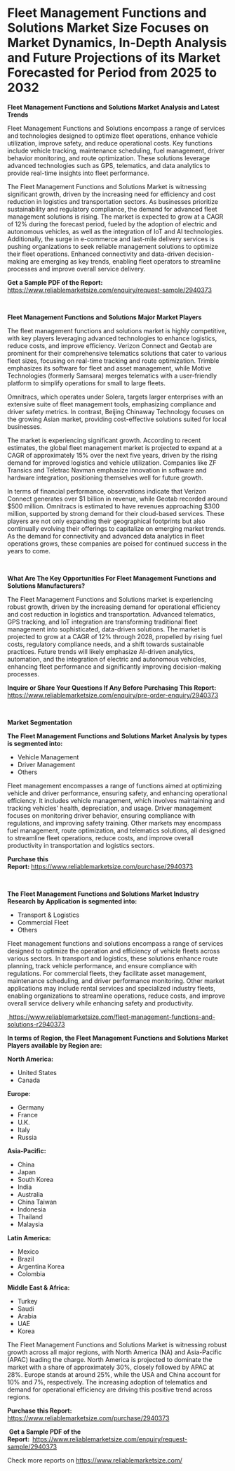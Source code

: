 <p><h1>Fleet Management Functions and Solutions Market Size Focuses on Market Dynamics, In-Depth Analysis and Future Projections of its Market Forecasted for Period from 2025 to 2032</h1></p><p><strong>Fleet Management Functions and Solutions Market Analysis and Latest Trends</strong></p>
<p><p>Fleet Management Functions and Solutions encompass a range of services and technologies designed to optimize fleet operations, enhance vehicle utilization, improve safety, and reduce operational costs. Key functions include vehicle tracking, maintenance scheduling, fuel management, driver behavior monitoring, and route optimization. These solutions leverage advanced technologies such as GPS, telematics, and data analytics to provide real-time insights into fleet performance.</p><p>The Fleet Management Functions and Solutions Market is witnessing significant growth, driven by the increasing need for efficiency and cost reduction in logistics and transportation sectors. As businesses prioritize sustainability and regulatory compliance, the demand for advanced fleet management solutions is rising. The market is expected to grow at a CAGR of 12% during the forecast period, fueled by the adoption of electric and autonomous vehicles, as well as the integration of IoT and AI technologies. Additionally, the surge in e-commerce and last-mile delivery services is pushing organizations to seek reliable management solutions to optimize their fleet operations. Enhanced connectivity and data-driven decision-making are emerging as key trends, enabling fleet operators to streamline processes and improve overall service delivery.</p></p>
<p><strong>Get a Sample PDF of the Report:&nbsp;</strong> <a href="https://www.reliablemarketsize.com/enquiry/request-sample/2940373?utm_campaign=3205&utm_medium=2&utm_source=Github&utm_content=ia&utm_term=15032025&utm_id=fleet-management-functions-and-solutions">https://www.reliablemarketsize.com/enquiry/request-sample/2940373</a></p>
<p>&nbsp;</p>
<p><strong>Fleet Management Functions and Solutions Major Market Players</strong></p>
<p><p>The fleet management functions and solutions market is highly competitive, with key players leveraging advanced technologies to enhance logistics, reduce costs, and improve efficiency. Verizon Connect and Geotab are prominent for their comprehensive telematics solutions that cater to various fleet sizes, focusing on real-time tracking and route optimization. Trimble emphasizes its software for fleet and asset management, while Motive Technologies (formerly Samsara) merges telematics with a user-friendly platform to simplify operations for small to large fleets.</p><p>Omnitracs, which operates under Solera, targets larger enterprises with an extensive suite of fleet management tools, emphasizing compliance and driver safety metrics. In contrast, Beijing Chinaway Technology focuses on the growing Asian market, providing cost-effective solutions suited for local businesses.</p><p>The market is experiencing significant growth. According to recent estimates, the global fleet management market is projected to expand at a CAGR of approximately 15% over the next five years, driven by the rising demand for improved logistics and vehicle utilization. Companies like ZF Transics and Teletrac Navman emphasize innovation in software and hardware integration, positioning themselves well for future growth.</p><p>In terms of financial performance, observations indicate that Verizon Connect generates over $1 billion in revenue, while Geotab recorded around $500 million. Omnitracs is estimated to have revenues approaching $300 million, supported by strong demand for their cloud-based services. These players are not only expanding their geographical footprints but also continually evolving their offerings to capitalize on emerging market trends. As the demand for connectivity and advanced data analytics in fleet operations grows, these companies are poised for continued success in the years to come.</p></p>
<p>&nbsp;</p>
<p><strong>What Are The Key Opportunities For Fleet Management Functions and Solutions Manufacturers?</strong></p>
<p><p>The Fleet Management Functions and Solutions market is experiencing robust growth, driven by the increasing demand for operational efficiency and cost reduction in logistics and transportation. Advanced telematics, GPS tracking, and IoT integration are transforming traditional fleet management into sophisticated, data-driven solutions. The market is projected to grow at a CAGR of 12% through 2028, propelled by rising fuel costs, regulatory compliance needs, and a shift towards sustainable practices. Future trends will likely emphasize AI-driven analytics, automation, and the integration of electric and autonomous vehicles, enhancing fleet performance and significantly improving decision-making processes.</p></p>
<p><strong>Inquire or Share Your Questions If Any Before Purchasing This Report:</strong> <a href="https://www.reliablemarketsize.com/enquiry/pre-order-enquiry/2940373?utm_campaign=3205&utm_medium=2&utm_source=Github&utm_content=ia&utm_term=15032025&utm_id=fleet-management-functions-and-solutions">https://www.reliablemarketsize.com/enquiry/pre-order-enquiry/2940373</a></p>
<p>&nbsp;</p>
<p><strong>Market Segmentation</strong></p>
<p><strong>The Fleet Management Functions and Solutions Market Analysis by types is segmented into:</strong></p>
<p><ul><li>Vehicle Management</li><li>Driver Management</li><li>Others</li></ul></p>
<p><p>Fleet management encompasses a range of functions aimed at optimizing vehicle and driver performance, ensuring safety, and enhancing operational efficiency. It includes vehicle management, which involves maintaining and tracking vehicles' health, depreciation, and usage. Driver management focuses on monitoring driver behavior, ensuring compliance with regulations, and improving safety training. Other markets may encompass fuel management, route optimization, and telematics solutions, all designed to streamline fleet operations, reduce costs, and improve overall productivity in transportation and logistics sectors.</p></p>
<p><strong>Purchase this Report:&nbsp;</strong><a href="https://www.reliablemarketsize.com/purchase/2940373?utm_campaign=3205&utm_medium=2&utm_source=Github&utm_content=ia&utm_term=15032025&utm_id=fleet-management-functions-and-solutions">https://www.reliablemarketsize.com/purchase/2940373</a></p>
<p>&nbsp;</p>
<p><strong>The Fleet Management Functions and Solutions Market Industry Research by Application is segmented into:</strong></p>
<p><ul><li>Transport & Logistics</li><li>Commercial Fleet</li><li>Others</li></ul></p>
<p><p>Fleet management functions and solutions encompass a range of services designed to optimize the operation and efficiency of vehicle fleets across various sectors. In transport and logistics, these solutions enhance route planning, track vehicle performance, and ensure compliance with regulations. For commercial fleets, they facilitate asset management, maintenance scheduling, and driver performance monitoring. Other market applications may include rental services and specialized industry fleets, enabling organizations to streamline operations, reduce costs, and improve overall service delivery while enhancing safety and productivity.</p></p>
<p><a href="https://www.reliablemarketsize.com/fleet-management-functions-and-solutions-r2940373?utm_campaign=3205&utm_medium=2&utm_source=Github&utm_content=ia&utm_term=15032025&utm_id=fleet-management-functions-and-solutions">&nbsp;https://www.reliablemarketsize.com/fleet-management-functions-and-solutions-r2940373</a></p>
<p><strong>In terms of Region, the Fleet Management Functions and Solutions Market Players available by Region are:</strong></p>
<p>
    <p> <strong> North America: </strong>
        <ul>
            <li>United States</li>
            <li>Canada</li>
        </ul>
        </p> 
    <p> <strong> Europe: </strong>
        <ul>
            <li>Germany</li>
            <li>France</li>
            <li>U.K.</li>
            <li>Italy</li>
            <li>Russia</li>
        </ul>
        </p> 
    <p> <strong> Asia-Pacific: </strong>
        <ul>
            <li>China</li>
            <li>Japan</li>
            <li>South Korea</li>
            <li>India</li>
            <li>Australia</li>
            <li>China Taiwan</li>
            <li>Indonesia</li>
            <li>Thailand</li>
            <li>Malaysia</li>
        </ul>
        </p> 
    <p> <strong> Latin America: </strong>
        <ul>
            <li>Mexico</li>
            <li>Brazil</li>
            <li>Argentina Korea</li>
            <li>Colombia</li>
        </ul>
        </p> 
    <p> <strong> Middle East & Africa: </strong>
        <ul>
            <li>Turkey</li>
            <li>Saudi</li>
            <li>Arabia</li>
            <li>UAE</li>
            <li>Korea</li>
        </ul>
    </p>
    </p>
<p><p>The Fleet Management Functions and Solutions Market is witnessing robust growth across all major regions, with North America (NA) and Asia-Pacific (APAC) leading the charge. North America is projected to dominate the market with a share of approximately 30%, closely followed by APAC at 28%. Europe stands at around 25%, while the USA and China account for 10% and 7%, respectively. The increasing adoption of telematics and demand for operational efficiency are driving this positive trend across regions.</p></p>
<p><strong>Purchase this Report: </strong><a href="https://www.reliablemarketsize.com/purchase/2940373?utm_campaign=3205&utm_medium=2&utm_source=Github&utm_content=ia&utm_term=15032025&utm_id=fleet-management-functions-and-solutions">https://www.reliablemarketsize.com/purchase/2940373</a></p>
<p>&nbsp;<strong>Get a Sample PDF of the Report:&nbsp;&nbsp;</strong><a href="https://www.reliablemarketsize.com/enquiry/request-sample/2940373?utm_campaign=3205&utm_medium=2&utm_source=Github&utm_content=ia&utm_term=15032025&utm_id=fleet-management-functions-and-solutions">https://www.reliablemarketsize.com/enquiry/request-sample/2940373</a></p>
<p><strong></strong></p>
<p>Check more reports on <a href="https://www.reliablemarketsize.com/?utm_campaign=3205&utm_medium=2&utm_source=Github&utm_content=ia&utm_term=15032025&utm_id=fleet-management-functions-and-solutions">https://www.reliablemarketsize.com/</a></p>